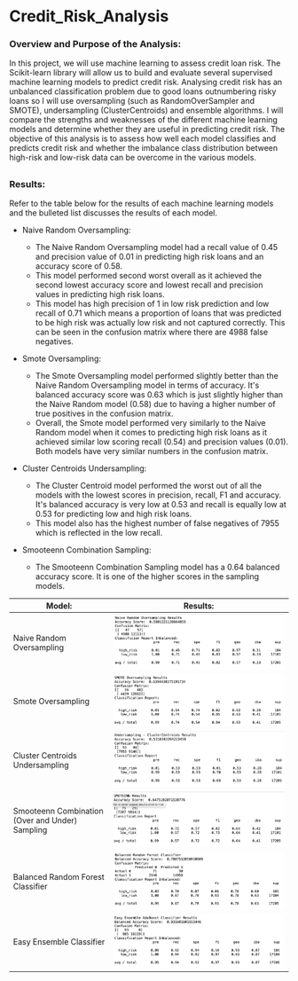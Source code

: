 # Credit_Risk_Analysis

### Overview and Purpose of the Analysis:

In this project, we will use machine learning to assess credit loan risk. The Scikit-learn library will allow us to build and evaluate several supervised machine learning models to predict credit risk. Analysing credit risk has an unbalanced classification problem due to good loans outnumbering risky loans so I will use oversampling (such as RandomOverSampler and SMOTE), undersampling (ClusterCentroids) and ensemble algorithms. I will compare the strengths and weaknesses of the different machine learning models and determine whether they are useful in predicting credit risk. The objective of this analysis is to assess how well each model classifies and predicts credit risk and whether the imbalance class distribution between high-risk and low-risk data can be overcome in the various models.

##

### Results:

Refer to the table below for the results of each machine learning models and the bulleted list discusses the results of each model.

* Naive Random Oversampling:
  * The Naive Random Oversampling model had a recall value of 0.45 and precision value of 0.01 in predicting high risk loans and an accuracy score of 0.58. 
  * This model performed second worst overall as it achieved the second lowest accuracy score and lowest recall and precision values in predicting high risk loans.
  * This model has high precision of 1 in low risk prediction and low recall of 0.71 which means a proportion of loans that was predicted to be high risk was actually low risk and not captured correctly. This can be seen in the confusion matrix where there are 4988 false negatives.

* Smote Oversampling:
  * The Smote Oversampling model performed slightly better than the Naive Random Oversampling model in terms of accuracy. It's balanced accuracy score was 0.63 which is just slightly higher than the Naive Random model (0.58) due to having a higher number of true positives in the confusion matrix.
  * Overall, the Smote model performed very similarly to the Naive Random model when it comes to predicting high risk loans as it achieved similar low scoring recall (0.54) and precision values (0.01). Both models have very similar numbers in the confusion matrix.

* Cluster Centroids Undersampling:
  * The Cluster Centroid model performed the worst out of all the models with the lowest scores in precision, recall, F1 and accuracy. It's balanced accuracy is very low at 0.53 and recall is equally low at 0.53 for predicting low and high risk loans. 
  * This model also has the highest number of false negatives of 7955 which is reflected in the low recall.

* Smooteenn Combination Sampling:
  * The Smooteenn Combination Sampling model has a 0.64 balanced accuracy score. It is one of the higher scores in the sampling models.

 Model:   |      Results:   |   
|----------|:--------:|
|Naive Random Oversampling |  ![naive](https://github.com/YanLuong/Credit_Risk_Analysis/blob/main/screenshots/naive_random_oversampling.png) 
| Smote Oversampling|  ![smote](https://github.com/YanLuong/Credit_Risk_Analysis/blob/main/screenshots/smote_oversampling.png)  
| Cluster Centroids Undersampling |  ![cluster](https://github.com/YanLuong/Credit_Risk_Analysis/blob/main/screenshots/cluster_centroids_undersampling.png)  
| Smooteenn Combination (Over and Under) Sampling |  ![smoteen](https://github.com/YanLuong/Credit_Risk_Analysis/blob/main/screenshots/smoteenn.png)      
| Balanced Random Forest Classifier |   ![forest](https://github.com/YanLuong/Credit_Risk_Analysis/blob/main/screenshots/balanced_forest_del3ensemble.png)     
| Easy Ensemble Classifier |  ![easy](https://github.com/YanLuong/Credit_Risk_Analysis/blob/main/screenshots/easy_ensemble_del3.png)      
